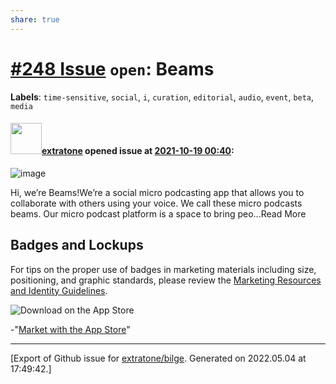 ```yaml
---
share: true
---
```

# [\#248 Issue](https://github.com/extratone/bilge/issues/248) `open`: Beams
**Labels**: `time-sensitive`, `social`, `i`, `curation`, `editorial`, `audio`, `event`, `beta`, `media`


#### <img src="https://avatars.githubusercontent.com/u/43663476?u=5047287ff0b8c3ce7f7e5858d204c9b3e57d8e44&v=4" width="50">[extratone](https://github.com/extratone) opened issue at [2021-10-19 00:40](https://github.com/extratone/bilge/issues/248):

![image](https://user-images.githubusercontent.com/43663476/137825145-bfa80737-9bc5-47ef-8690-612ad9ae2b5f.png)

Hi, we’re Beams!We’re a social micro podcasting app that allows you to collaborate with others using your voice. We call these micro podcasts beams. Our micro podcast platform is a space to bring peo...Read More

## Badges and Lockups

For tips on the proper use of badges in marketing materials including size, positioning, and graphic standards, please review the [Marketing Resources and Identity Guidelines](https://developer.apple.com/app-store/marketing/guidelines/#section-badges).

![Download on the App Store](https://tools.applemediaservices.com/api/badges/download-on-the-app-store/black/en-us?size=250x83&releaseDate=1593129600)

-"[Market with the App Store](https://tools.applemediaservices.com/app/1499706193)"




-------------------------------------------------------------------------------



[Export of Github issue for [extratone/bilge](https://github.com/extratone/bilge). Generated on 2022.05.04 at 17:49:42.]
